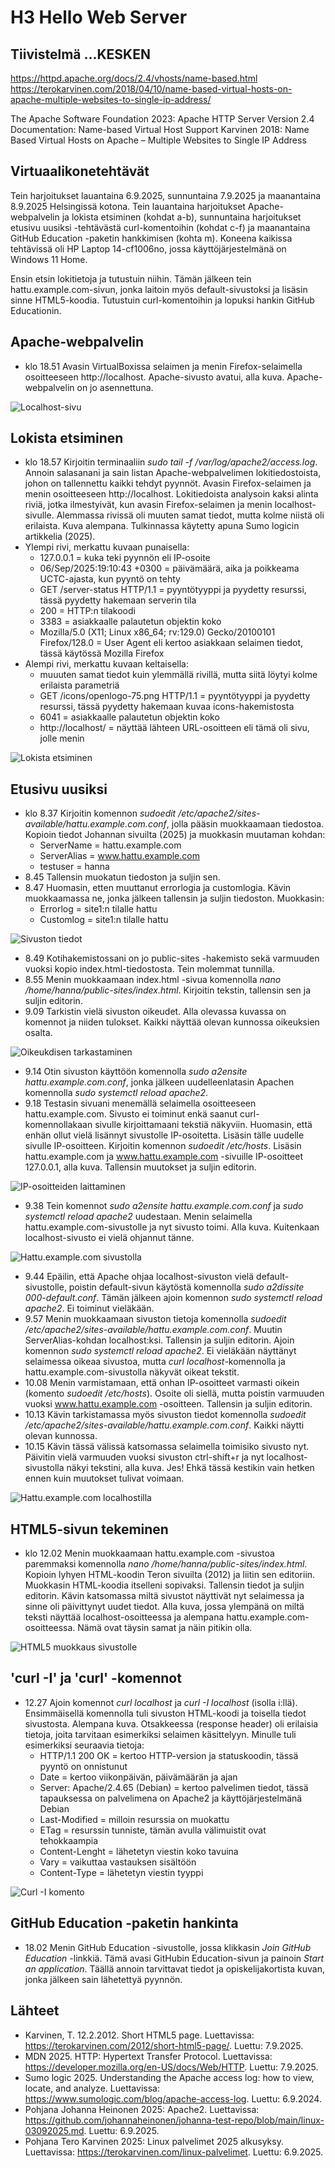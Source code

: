 # H3 Hello Web Server

## Tiivistelmä ...KESKEN

https://httpd.apache.org/docs/2.4/vhosts/name-based.html
https://terokarvinen.com/2018/04/10/name-based-virtual-hosts-on-apache-multiple-websites-to-single-ip-address/

The Apache Software Foundation 2023: Apache HTTP Server Version 2.4 Documentation: Name-based Virtual Host Support
Karvinen 2018: Name Based Virtual Hosts on Apache – Multiple Websites to Single IP Address

## Virtuaalikonetehtävät

Tein harjoitukset lauantaina 6.9.2025, sunnuntaina 7.9.2025 ja maanantaina 8.9.2025 Helsingissä kotona. Tein lauantaina harjoitukset Apache-webpalvelin ja lokista etsiminen (kohdat a-b), sunnuntaina harjoitukset etusivu uusiksi -tehtävästä curl-komentoihin (kohdat c-f) ja maanantaina GitHub Education -paketin hankkimisen (kohta m). Koneena kaikissa tehtävissä oli HP Laptop 14-cf1006no, jossa käyttöjärjestelmänä on Windows 11 Home.

Ensin etsin lokitietoja ja tutustuin niihin. Tämän jälkeen tein hattu.example.com-sivun, jonka laitoin myös default-sivustoksi ja lisäsin sinne HTML5-koodia. Tutustuin curl-komentoihin ja lopuksi hankin GitHub Educationin.

## Apache-webpalvelin

- klo 18.51 Avasin VirtualBoxissa selaimen ja menin Firefox-selaimella osoitteeseen http://localhost. Apache-sivusto avatui, alla kuva. Apache-webpalvelin on jo asennettuna.

![Localhost-sivu](images/h3-kuva1.jpg)

## Lokista etsiminen

- klo 18.57 Kirjoitin terminaaliin _sudo tail -f /var/log/apache2/access.log_. Annoin salasanani ja sain listan Apache-webpalvelimen lokitiedostoista, johon on tallennettu kaikki tehdyt pyynnöt. Avasin Firefox-selaimen ja menin osoitteeseen http://localhost. Lokitiedoista analysoin kaksi alinta riviä, jotka ilmestyivät, kun avasin Firefox-selaimen ja menin localhost-sivulle. Alemmassa rivissä oli muuten samat tiedot, mutta kolme niistä oli erilaista. Kuva alempana. Tulkinnassa käytetty apuna Sumo logicin artikkelia (2025).
- Ylempi rivi, merkattu kuvaan punaisella:
    - 127.0.0.1 = kuka teki pyynnön eli IP-osoite
    - 06/Sep/2025:19:10:43 +0300 = päivämäärä, aika ja poikkeama UCTC-ajasta, kun pyyntö on tehty
    - GET /server-status HTTP/1.1 = pyyntötyyppi ja pyydetty resurssi, tässä pyydetty hakemaan serverin tila
    - 200 = HTTP:n tilakoodi
    - 3383 = asiakkaalle palautetun objektin koko
    - Mozilla/5.0 (X11; Linux x86_64; rv:129.0) Gecko/20100101 Firefox/128.0 = User Agent eli kertoo asiakkaan selaimen tiedot, tässä käytössä Mozilla Firefox
- Alempi rivi, merkattu kuvaan keltaisella:
    - muuuten samat tiedot kuin ylemmällä rivillä, mutta siitä löytyi kolme erilaista parametriä
    - GET /icons/openlogo-75.png HTTP/1.1 = pyyntötyyppi ja pyydetty resurssi, tässä pyydetty hakemaan kuvaa icons-hakemistosta
    - 6041 = asiakkaalle palautetun objektin koko
    - http://localhost/ = näyttää lähteen URL-osoitteen eli tämä oli sivu, jolle menin

![Lokista etsiminen](images/h3-kuva2.jpg)

## Etusivu uusiksi

- klo 8.37 Kirjoitin komennon _sudoedit /etc/apache2/sites-available/hattu.example.com.conf_, jolla pääsin muokkaamaan tiedostoa. Kopioin tiedot Johannan sivuilta (2025) ja muokkasin muutaman kohdan:
    - ServerName = hattu.example.com
    - ServerAlias = www.hattu.example.com
    - testuser = hanna
- 8.45 Tallensin muokatun tiedoston ja suljin sen.
- 8.47 Huomasin, etten muuttanut errorlogia ja customlogia. Kävin muokkaamassa ne, jonka jälkeen tallensin ja suljin tiedoston. Muokkasin:
    - Errorlog = site1:n tilalle hattu
    - Customlog = site1:n tilalle hattu

![Sivuston tiedot](images/h3-kuva3.jpg)

- 8.49 Kotihakemistossani on jo public-sites -hakemisto sekä varmuuden vuoksi kopio index.html-tiedostosta. Tein molemmat tunnilla.
- 8.55 Menin muokkaamaan index.html -sivua komennolla _nano /home/hanna/public-sites/index.html_. Kirjoitin tekstin, tallensin sen ja suljin editorin.
- 9.09 Tarkistin vielä sivuston oikeudet. Alla olevassa kuvassa on komennot ja niiden tulokset. Kaikki näyttää olevan kunnossa oikeuksien osalta.

![Oikeukdisen tarkastaminen](images/h3-kuva4.jpg)

- 9.14 Otin sivuston käyttöön komennolla _sudo a2ensite hattu.example.com.conf_, jonka jälkeen uudelleenlatasin Apachen komennolla _sudo systemctl reload apache2_.
- 9.18 Testasin sivuani menemällä selaimella osoitteeseen hattu.example.com. Sivusto ei toiminut enkä saanut curl-komennollakaan sivulle kirjoittamaani tekstiä näkyviin. Huomasin, että enhän ollut vielä lisännyt sivustolle IP-osoitetta. Lisäsin tälle uudelle sivulle IP-osoitteen. Kirjoitin komennon _sudoedit /etc/hosts_. Lisäsin hattu.example.com ja www.hattu.example.com -sivuille IP-osoitteet 127.0.0.1, alla kuva. Tallensin muutokset ja suljin editorin.

![IP-osoitteiden laittaminen](images/h3-kuva5.jpg)

- 9.38 Tein komennot _sudo a2ensite hattu.example.com.conf_ ja _sudo systemctl reload apache2_ uudestaan. Menin selaimella hattu.example.com-sivustolle ja nyt sivusto toimi. Alla kuva. Kuitenkaan localhost-sivusto ei vielä ohjannut tänne.

![Hattu.example.com sivustolla](images/h3-kuva6.jpg)

- 9.44 Epäilin, että Apache ohjaa localhost-sivuston vielä default-sivustolle, poistin default-sivun käytöstä komennolla _sudo a2dissite 000-default.conf_. Tämän jälkeen ajoin komennon _sudo systemctl reload apache2_. Ei toiminut vieläkään.
- 9.57 Menin muokkaamaan sivuston tietoja komennolla _sudoedit /etc/apache2/sites-available/hattu.example.com.conf_. Muutin ServerAlias-kohdan localhost:ksi. Tallensin ja suljin editorin. Ajoin komennon _sudo systemctl reload apache2_. Ei vieläkään näyttänyt selaimessa oikeaa sivustoa, mutta _curl localhost_-komennolla ja hattu.example.com-sivustolla näkyvät oikeat tekstit.
- 10.08 Menin varmistamaan, että onhan IP-osoitteet varmasti oikein (komento _sudoedit /etc/hosts_). Osoite oli siellä, mutta poistin varmuuden vuoksi www.hattu.example.com -osoitteen. Tallensin ja suljin editorin.
- 10.13 Kävin tarkistamassa myös sivuston tiedot komennolla _sudoedit /etc/apache2/sites-available/hattu.example.com.conf_. Kaikki näytti olevan kunnossa.
- 10.15 Kävin tässä välissä katsomassa selaimella toimisiko sivusto nyt. Päivitin vielä varmuuden vuoksi sivuston ctrl-shift+r ja nyt localhost-sivustolla näkyi tekstini, alla kuva. Jes! Ehkä tässä kestikin vain hetken ennen kuin muutokset tulivat voimaan.

![Hattu.example.com localhostilla](images/h3-kuva7.jpg)

## HTML5-sivun tekeminen

- klo 12.02 Menin muokkaamaan hattu.example.com -sivustoa paremmaksi komennolla _nano /home/hanna/public-sites/index.html_. Kopioin lyhyen HTML-koodin Teron sivuilta (2012) ja liitin sen editoriin. Muokkasin HTML-koodia itselleni sopivaksi. Tallensin tiedot ja suljin editorin. Kävin katsomassa miltä sivustot näyttivät nyt selaimessa ja sinne oli päivittynyt uudet tiedot. Alla kuva, jossa ylempänä on miltä teksti näyttää localhost-osoitteessa ja alempana hattu.example.com-osoitteessa. Nämä ovat täysin samat ja näin pitikin olla.

![HTML5 muokkaus sivustolle](images/h3-kuva8.jpg)

## 'curl -I' ja 'curl' -komennot

- 12.27 Ajoin komennot _curl localhost_ ja _curl -I localhost_ (isolla i:llä). Ensimmäisellä komennolla tuli sivuston HTML-koodi ja toisella tiedot sivustosta. Alempana kuva. Otsakkeessa (response header) oli erilaisia tietoja, joita tarvitaan esimerkiksi selaimen käsittelyyn. Minulle tuli esimerkiksi seuraavia tietoja:
    - HTTP/1.1 200 OK = kertoo HTTP-version ja statuskoodin, tässä pyyntö on onnistunut
    - Date = kertoo viikonpäivän, päivämäärän ja ajan
    - Server: Apache/2.4.65 (Debian) = kertoo palvelimen tiedot, tässä tapauksessa on palvelimena on Apache2 ja käyttöjärjestelmänä Debian
    - Last-Modified = milloin resurssia on muokattu
    - ETag = resurssin tunniste, tämän avulla välimuistit ovat tehokkaampia
    - Content-Lenght = lähetetyn viestin koko tavuina
    - Vary = vaikuttaa vastauksen sisältöön
    - Content-Type = lähetetyn viestin tyyppi

![Curl -I komento](images/h3-kuva9.jpg)

## GitHub Education -paketin hankinta

- 18.02 Menin GitHub Education -sivustolle, jossa klikkasin _Join GitHub Education_ -linkkiä. Tämä avasi GitHubin Education-sivun ja painoin _Start an application_. Täällä annoin tarvittavat tiedot ja opiskelijakortista kuvan, jonka jälkeen sain lähetettyä pyynnön. 

## Lähteet

- Karvinen, T. 12.2.2012. Short HTML5 page. Luettavissa: https://terokarvinen.com/2012/short-html5-page/. Luettu: 7.9.2025.
- MDN 2025. HTTP: Hypertext Transfer Protocol. Luettavissa: https://developer.mozilla.org/en-US/docs/Web/HTTP. Luettu: 7.9.2025.
- Sumo logic 2025. Understanding the Apache access log: how to view, locate, and analyze. Luettavissa: https://www.sumologic.com/blog/apache-access-log. Luettu: 6.9.2024.
- Pohjana Johanna Heinonen 2025: Apache2. Luettavissa: https://github.com/johannaheinonen/johanna-test-repo/blob/main/linux-03092025.md. Luettu: 6.9.2025.
- Pohjana Tero Karvinen 2025: Linux palvelimet 2025 alkusyksy. Luettavissa: https://terokarvinen.com/linux-palvelimet. Luettu: 6.9.2025.
